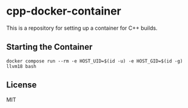 # cpp-docker-container

This is a repository for setting up a container for C++ builds.

## Starting the Container

```
docker compose run --rm -e HOST_UID=$(id -u) -e HOST_GID=$(id -g) llvm18 bash
```

## License

MIT

